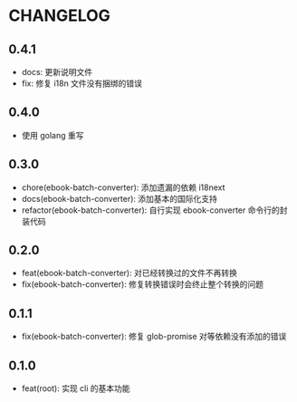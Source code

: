 # CHANGELOG

## 0.4.1

- docs: 更新说明文件
- fix: 修复 i18n 文件没有捆绑的错误

## 0.4.0

- 使用 golang 重写

## 0.3.0

- chore(ebook-batch-converter): 添加遗漏的依赖 i18next
- docs(ebook-batch-converter): 添加基本的国际化支持
- refactor(ebook-batch-converter): 自行实现 ebook-converter 命令行的封装代码

## 0.2.0

- feat(ebook-batch-converter): 对已经转换过的文件不再转换
- fix(ebook-batch-converter): 修复转换错误时会终止整个转换的问题

## 0.1.1

- fix(ebook-batch-converter): 修复 glob-promise 对等依赖没有添加的错误

## 0.1.0

- feat(root): 实现 cli 的基本功能
